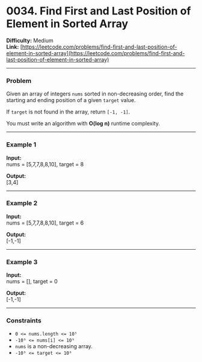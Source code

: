 # 0034. Find First and Last Position of Element in Sorted Array

**Difficulty:** Medium  
**Link:** [https://leetcode.com/problems/find-first-and-last-position-of-element-in-sorted-array](https://leetcode.com/problems/find-first-and-last-position-of-element-in-sorted-array)

---

### Problem

Given an array of integers `nums` sorted in non-decreasing order, find the starting and ending position of a given `target` value.

If `target` is not found in the array, return `[-1, -1]`.

You must write an algorithm with **O(log n)** runtime complexity.

---

### Example 1

**Input:**  
nums = [5,7,7,8,8,10], target = 8

**Output:**  
[3,4]

---

### Example 2

**Input:**  
nums = [5,7,7,8,8,10], target = 6

**Output:**  
[-1,-1]

---

### Example 3

**Input:**  
nums = [], target = 0

**Output:**  
[-1,-1]

---

### Constraints

- `0 <= nums.length <= 10⁵`  
- `-10⁹ <= nums[i] <= 10⁹`  
- `nums` is a non-decreasing array.  
- `-10⁹ <= target <= 10⁹`


